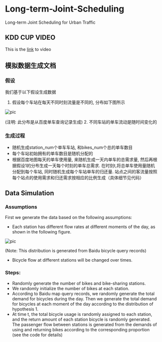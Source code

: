 # Long-term-Joint-Scheduling
Long-term Joint Scheduling for Urban Traffic

## KDD CUP VIDEO
This is the [link](https://youtu.be/t5M2wVPhTyk) to video

## 模拟数据生成文档
### 假设
我们基于以下假设生成数据
1.	假设每个车站在每天不同时刻流量是不同的, 分布如下图所示

![pic](https://zeroxf.oss-cn-shanghai.aliyuncs.com/pic.png)

(注明: 此分布是从百度单车查询记录生成)
2.	不同车站的单车流动是随时间变化的

### 生成过程
- 随机生成station_num个单车车站, 和bikes_num个总的单车数目
- 每个车站初始拥有的单车数目是随机分配的
- 根据百度地图每天的单车使用量, 来随机生成一天内单车的总需求量, 然后再根据假设1的分布生成一天每个时刻的单车总需求.
在时刻t,将总单车使用量随机分配到每个车站, 同时随机生成每个车站单车的归还量. 站点之间的客流量按照每个站点的使用需求和归还需求按相应的比例生成（具体细节见代码）

## Data Simulation
### Assumptions
First we generate the data based on the following assumptions:
- Each station has different flow rates at different moments of the day, as shown in the following figure.

![pic](https://zeroxf.oss-cn-shanghai.aliyuncs.com/pic.png)

(Note: This distribution is generated from Baidu bicycle query records)
- Bicycle flow at different stations will be changed over times.

### Steps:
- Randomly generate the number of bikes and bike-sharing stations.
- We randomly initialize the number of bikes at each station.
- According to Baidu map query records, we randomly generate the total demand for bicycles during the day. Then we generate the total demand for bicycles at each moment of the day according to the distribution of hypothesis 1.
- At time t, the total bicycle usage is randomly assigned to each station, and the return amount of each station bicycle is randomly generated. The passenger flow between stations is generated from the demands of using and returning bikes according to the corresponding proportion (see the code for details)

